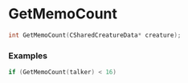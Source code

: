 # GetMemoCount

```cpp - C++
int GetMemoCount(CSharedCreatureData* creature);
```

### Examples
```cpp - C++
if (GetMemoCount(talker) < 16)
```
